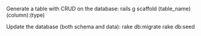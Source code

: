 Generate a table with CRUD on the database:
rails g scaffold (table_name) (column):(type)

Update the database (both schema and data):
rake db:migrate
rake db:seed